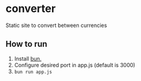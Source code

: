 # converter
Static site to convert between currencies

## How to run
1. Install [bun.](https://bun.sh/docs/installation)
2. Configure desired port in app.js (default is 3000)
3. `bun run app.js`
